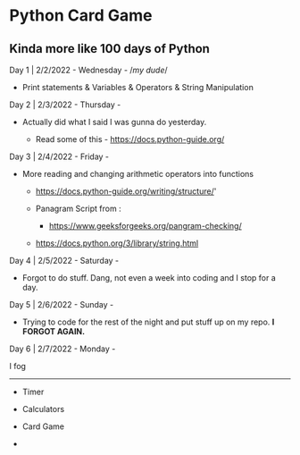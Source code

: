 # Python Card Game

## Kinda more like 100 days of Python

Day 1 | 2/2/2022 - Wednesday - /*my dude*/

- Print statements & Variables & Operators & String Manipulation

Day 2 | 2/3/2022 - Thursday -

- Actually did what I said I was gunna do yesterday.

    - Read some of this - https://docs.python-guide.org/

Day 3 | 2/4/2022 - Friday -

- More reading and changing arithmetic operators into functions

    - https://docs.python-guide.org/writing/structure/'

    - Panagram Script from :
        - https://www.geeksforgeeks.org/pangram-checking/

    - https://docs.python.org/3/library/string.html

Day 4 | 2/5/2022 - Saturday -

- Forgot to do stuff. Dang, not even a week into coding and I stop for a day.

Day 5 | 2/6/2022 - Sunday -

- Trying to code for the rest of the night and put stuff up on my repo. **I FORGOT AGAIN.**

Day 6 | 2/7/2022 - Monday - 

I fog



***

- Timer

- Calculators

- Card Game

- 